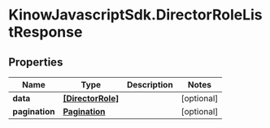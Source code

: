 # KinowJavascriptSdk.DirectorRoleListResponse

## Properties
Name | Type | Description | Notes
------------ | ------------- | ------------- | -------------
**data** | [**[DirectorRole]**](DirectorRole.md) |  | [optional] 
**pagination** | [**Pagination**](Pagination.md) |  | [optional] 


